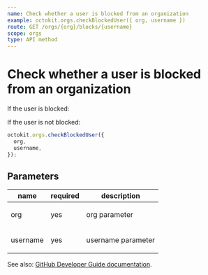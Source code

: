 ```yaml
---
name: Check whether a user is blocked from an organization
example: octokit.orgs.checkBlockedUser({ org, username })
route: GET /orgs/{org}/blocks/{username}
scope: orgs
type: API method
---
```


# Check whether a user is blocked from an organization

If the user is blocked:

If the user is not blocked:

```js
octokit.orgs.checkBlockedUser({
  org,
  username,
});
```

## Parameters

<table>
  <thead>
    <tr>
      <th>name</th>
      <th>required</th>
      <th>description</th>
    </tr>
  </thead>
  <tbody>
    <tr><td>org</td><td>yes</td><td>

org parameter

</td></tr>
<tr><td>username</td><td>yes</td><td>

username parameter

</td></tr>
  </tbody>
</table>

See also: [GitHub Developer Guide documentation](https://developer.github.com/v3/orgs/blocking/#check-whether-a-user-is-blocked-from-an-organization).
